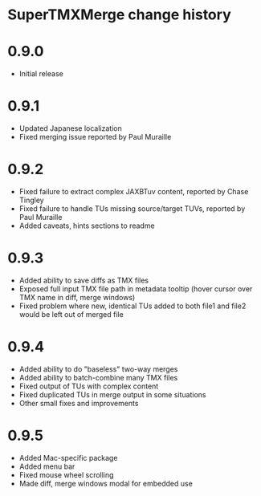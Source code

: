 SuperTMXMerge change history
============================

# 0.9.0
- Initial release

# 0.9.1
- Updated Japanese localization
- Fixed merging issue reported by Paul Muraille

# 0.9.2
- Fixed failure to extract complex JAXBTuv content, reported by Chase Tingley
- Fixed failure to handle TUs missing source/target TUVs, reported by Paul
  Muraille
- Added caveats, hints sections to readme

# 0.9.3
- Added ability to save diffs as TMX files
- Exposed full input TMX file path in metadata tooltip (hover cursor over
  TMX name in diff, merge windows)
- Fixed problem where new, identical TUs added to both file1 and file2 would
  be left out of merged file

# 0.9.4
- Added ability to do "baseless" two-way merges
- Added ability to batch-combine many TMX files
- Fixed output of TUs with complex content
- Fixed duplicated TUs in merge output in some situations
- Other small fixes and improvements

# 0.9.5
- Added Mac-specific package
- Added menu bar
- Fixed mouse wheel scrolling
- Made diff, merge windows modal for embedded use
